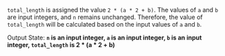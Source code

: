 `total_length` is assigned the value `2 * (a * 2 + b)`. The values of `a` and `b` are input integers, and `n` remains unchanged. Therefore, the value of `total_length` will be calculated based on the input values of `a` and `b`.

Output State: **`n` is an input integer, `a` is an input integer, `b` is an input integer, `total_length` is 2 * (a * 2 + b)**